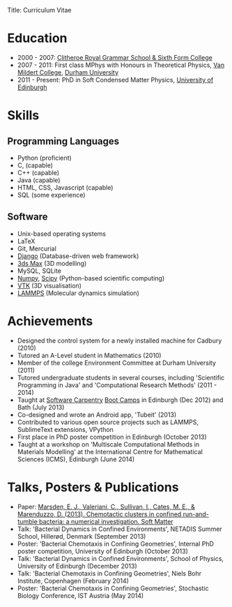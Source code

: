 Title: Curriculum Vitae

# Education

- 2000 - 2007: [Clitheroe Royal Grammar School & Sixth Form College](www.crgs.org.uk)
- 2007 - 2011: First class MPhys with Honours in Theoretical Physics, [Van Mildert College](www.dur.ac.uk/van-mildert.college), [Durham University](www.dur.ac.uk)
- 2011 - Present: PhD in Soft Condensed Matter Physics, [University of Edinburgh](www.ed.ac.uk/home)

# Skills

## Programming Languages

- Python (proficient)
- C, (capable)
- C++ (capable)
- Java (capable)
- HTML, CSS, Javascript (capable)
- SQL (some experience)

## Software

- Unix-based operating systems
- LaTeX
- Git, Mercurial
- [Django](www.djangoproject.com) (Database-driven web framework)
- [3ds Max](www.autodesk.co.uk/products/autodesk-3ds-max) (3D modelling)
- MySQL, SQLite
- [Numpy](www.numpy.org), [Scipy](www.scipy.org) (Python-based scientific computing)
- [VTK](www.vtk.org) (3D visualisation)
- [LAMMPS](lammps.sandia.gov) (Molecular dynamics simulation)

# Achievements

- Designed the control system for a newly installed machine for Cadbury (2010)
- Tutored an A-Level student in Mathematics (2010)
- Member of the college Environment Committee at Durham University (2011)
- Tutored undergraduate students in several courses, including 'Scientific Programming in Java' and 'Computational Research Methods' (2011 - 2014)
- Taught at [Software Carpentry](software-carpentry.org) [Boot Camps](software-carpentry.org/bootcamps) in Edinburgh (Dec 2012) and Bath (July 2013)
- Co-designed and wrote an Android app, 'Tubeit' (2013)
- Contributed to various open source projects such as LAMMPS, SublimeText extensions, VPython
- First place in PhD poster competition in Edinburgh (October 2013)
- Taught at a workshop on 'Multiscale Computational Methods in Materials Modelling' at the International Centre for Mathematical Sciences (ICMS), Edinburgh (June 2014)

# Talks, Posters & Publications

- Paper: [Marsden, E. J., Valeriani, C., Sullivan, I., Cates, M. E., & Marenduzzo, D. (2013). Chemotactic clusters in confined run-and-tumble bacteria: a numerical investigation. Soft Matter](http://dx.doi.org/10.1039/c3sm52358f)
- Talk: 'Bacterial Dynamics in Confined Environments', NETADIS Summer School, Hillerød, Denmark (September 2013)
- Poster: 'Bacterial Chemotaxis in Confining Geometries', Internal PhD poster competition, University of Edinburgh (October 2013)
- Talk: 'Bacterial Dynamics in Confined Environments', School of Physics, University of Edinburgh (December 2013)
- Talk: 'Bacterial Chemotaxis in Confining Geometries', Niels Bohr Institute, Copenhagen (February 2014)
- Poster: 'Bacterial Chemotaxis in Confining Geometries', Stochastic Biology Conference, IST Austria (May 2014)
